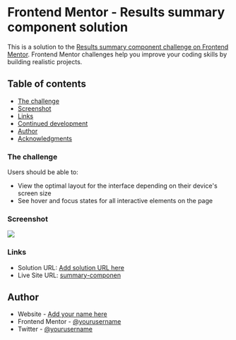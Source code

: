 # Frontend Mentor - Results summary component solution

This is a solution to the [Results summary component challenge on Frontend Mentor](https://www.frontendmentor.io/challenges/results-summary-component-CE_K6s0maV). Frontend Mentor challenges help you improve your coding skills by building realistic projects. 

## Table of contents


  - [The challenge](#the-challenge)
  - [Screenshot](#screenshot)
  - [Links](#links)
  - [Continued development](#continued-development)
- [Author](#author)
- [Acknowledgments](#acknowledgments)



### The challenge

Users should be able to:

- View the optimal layout for the interface depending on their device's screen size
- See hover and focus states for all interactive elements on the page

### Screenshot

![](./photo/summary.jpeg)

### Links

- Solution URL: [Add solution URL here](https://your-solution-url.com)
- Live Site URL: [summary-componen](https://mohamedate.github.io/summary-component/)


## Author

- Website - [Add your name here](https://www.your-site.com)
- Frontend Mentor - [@yourusername](https://www.frontendmentor.io/profile/yourusername)
- Twitter - [@yourusername](https://www.twitter.com/yourusername)
